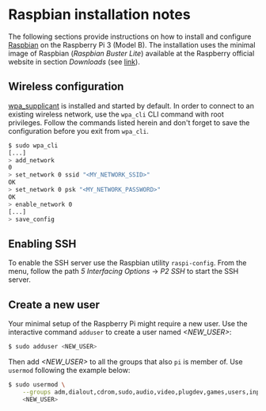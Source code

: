 # Raspbian installation notes

The following sections provide instructions on how to install and configure [Raspbian](https://www.raspbian.org/) on the
Raspberry Pi 3 (Model B). The installation uses the minimal image of Raspbian (_Raspbian Buster Lite_) available at the Raspberry official website in section _Downloads_ (see [link](https://www.raspberrypi.org/downloads/raspbian/)).

## Wireless configuration

[wpa_supplicant](http://w1.fi/wpa_supplicant/) is installed and started by default. In order to connect to an existing
wireless network, use the `wpa_cli` CLI command with root privileges. Follow the commands listed herein and don't forget
to save the configuration before you exit from `wpa_cli`.

```bash
$ sudo wpa_cli
[...]
> add_network
0
> set_network 0 ssid "<MY_NETWORK_SSID>"
OK
> set_network 0 psk "<MY_NETWORK_PASSWORD>"
OK
> enable_network 0
[...]
> save_config
```

## Enabling SSH

To enable the SSH server use the Raspbian utility `raspi-config`. From the menu, follow the path _5 Interfacing Options_
&rarr; _P2 SSH_ to start the SSH server.

## Create a new user

Your minimal setup of the Raspberry Pi might require a new user. Use the interactive command `adduser` to create a user
named _<NEW_USER>_:

```bash
$ sudo adduser <NEW_USER>
```

Then add _<NEW_USER>_ to all the groups that also `pi` is member of. Use `usermod` following the example below:

```bash
$ sudo usermod \
    --groups adm,dialout,cdrom,sudo,audio,video,plugdev,games,users,input,netdev,gpio,i2c,spi \
    <NEW_USER>
```
